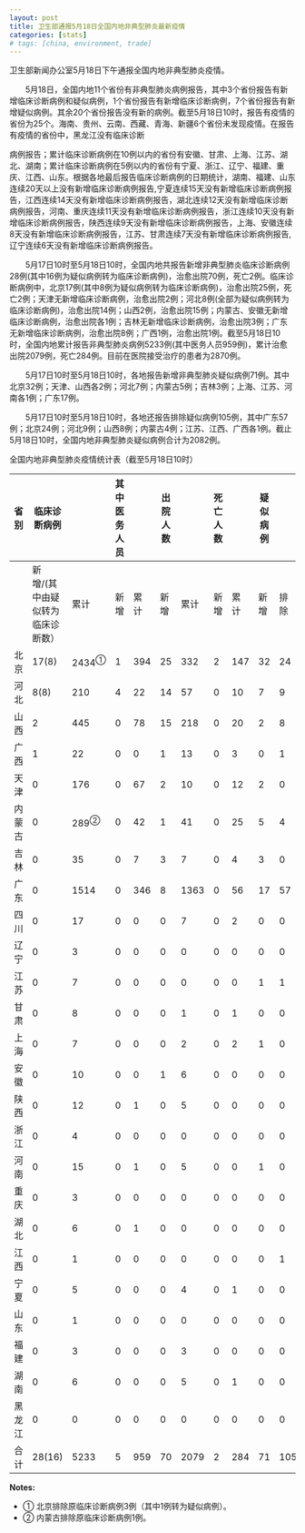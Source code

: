 ```yaml
---
layout: post
title: 卫生部通报5月18日全国内地非典型肺炎最新疫情
categories: [stats]
# tags: [china, environment, trade]
---
```


卫生部新闻办公室5月18日下午通报全国内地非典型肺炎疫情。

　　5月18日，全国内地11个省份有非典型肺炎病例报告，其中3个省份报告有新增临床诊断病例和疑似病例，1个省份报告有新增临床诊断病例，7个省份报告有新增疑似病例。其余20个省份报告没有新的病例。截至5月18日10时，报告有疫情的省份为25个。海南、贵州、云南、西藏、青海、新疆6个省份未发现疫情。在报告有疫情的省份中，黑龙江没有临床诊断

病例报告；累计临床诊断病例在10例以内的省份有安徽、甘肃、上海、江苏、湖北、湖南；累计临床诊断病例在5例以内的省份有宁夏、浙江、辽宁、福建、重庆、江西、山东。根据各地最后报告临床诊断病例的日期统计，湖南、福建、山东连续20天以上没有新增临床诊断病例报告,宁夏连续15天没有新增临床诊断病例报告，江西连续14天没有新增临床诊断病例报告，湖北连续12天没有新增临床诊断病例报告，河南、重庆连续11天没有新增临床诊断病例报告，浙江连续10天没有新增临床诊断病例报告，陕西连续9天没有新增临床诊断病例报告，上海、安徽连续8天没有新增临床诊断病例报告，江苏、甘肃连续7天没有新增临床诊断病例报告,辽宁连续6天没有新增临床诊断病例报告。

　　5月17日10时至5月18日10时，全国内地共报告新增非典型肺炎临床诊断病例28例(其中16例为疑似病例转为临床诊断病例)，治愈出院70例，死亡2例。临床诊断病例中，北京17例(其中8例为疑似病例转为临床诊断病例)，治愈出院25例，死亡2例；天津无新增临床诊断病例，治愈出院2例；河北8例(全部为疑似病例转为临床诊断病例)，治愈出院14例；山西2例，治愈出院15例；内蒙古、安徽无新增临床诊断病例，治愈出院各1例；吉林无新增临床诊断病例，治愈出院3例；广东无新增临床诊断病例，治愈出院8例；广西1例，治愈出院1例。截至5月18日10时，全国内地累计报告非典型肺炎病例5233例(其中医务人员959例)，累计治愈出院2079例，死亡284例。目前在医院接受治疗的患者为2870例。

　　5月17日10时至5月18日10时，各地报告新增非典型肺炎疑似病例71例。其中北京32例；天津、山西各2例；河北7例；内蒙古5例；吉林3例；上海、江苏、河南各1例；广东17例。

　　5月17日10时至5月18日10时，各地还报告排除疑似病例105例，其中广东57例；北京24例；河北9例；山西8例；内蒙古4例；江苏、江西、广西各1例。截止5月18日10时，全国内地非典型肺炎疑似病例合计为2082例。

全国内地非典型肺炎疫情统计表（截至5月18日10时）


| 省 别 | 临床诊断病例            |                  | 其中医务人员 |     | 出院人数 |      | 死亡人数 |     | 疑似病例 |     |      |
| --- | ----------------- | ---------------- | ------ | --- | ---- | ---- | ---- | --- | ---- | --- | ---- |
|     | 新增/(其中由疑似转为临床诊断数） | 累计               | 新增     | 累计  | 新增   | 累计   | 新增   | 累计  | 新增   | 排除  | 合计   |
| 北京  | 17(8)             | 2434<sup>①</sup> | 1      | 394 | 25   | 332  | 2    | 147 | 32   | 24  | 1250 |
| 河北  | 8(8)              | 210              | 4      | 22  | 14   | 57   | 0    | 10  | 7    | 9   | 98   |
| 山西  | 2                 | 445              | 0      | 78  | 15   | 218  | 0    | 20  | 2    | 8   | 81   |
| 广西  | 1                 | 22               | 0      | 0   | 1    | 13   | 0    | 3   | 0    | 1   | 4    |
| 天津  | 0                 | 176              | 0      | 67  | 2    | 10   | 0    | 12  | 2    | 0   | 99   |
| 内蒙古 | 0                 | 289<sup>②</sup>  | 0      | 42  | 1    | 41   | 0    | 25  | 5    | 4   | 168  |
| 吉林  | 0                 | 35               | 0      | 7   | 3    | 7    | 0    | 4   | 3    | 0   | 7    |
| 广东  | 0                 | 1514             | 0      | 346 | 8    | 1363 | 0    | 56  | 17   | 57  | 257  |
| 四川  | 0                 | 17               | 0      | 0   | 0    | 7    | 0    | 2   | 0    | 0   | 10   |
| 辽宁  | 0                 | 3                | 0      | 0   | 0    | 0    | 0    | 0   | 0    | 0   | 4    |
| 江苏  | 0                 | 7                | 0      | 0   | 0    | 0    | 0    | 0   | 1    | 1   | 19   |
| 甘肃  | 0                 | 8                | 0      | 0   | 0    | 1    | 0    | 1   | 0    | 0   | 1    |
| 上海  | 0                 | 7                | 0      | 0   | 0    | 2    | 0    | 2   | 1    | 0   | 12   |
| 安徽  | 0                 | 10               | 0      | 0   | 1    | 6    | 0    | 0   | 0    | 0   | 8    |
| 陕西  | 0                 | 12               | 0      | 1   | 0    | 5    | 0    | 0   | 0    | 0   | 16   |
| 浙江  | 0                 | 4                | 0      | 0   | 0    | 0    | 0    | 0   | 0    | 0   | 3    |
| 河南  | 0                 | 15               | 0      | 1   | 0    | 5    | 0    | 0   | 1    | 0   | 11   |
| 重庆  | 0                 | 3                | 0      | 0   | 0    | 0    | 0    | 0   | 0    | 0   | 7    |
| 湖北  | 0                 | 6                | 0      | 1   | 0    | 0    | 0    | 0   | 0    | 0   | 17   |
| 江西  | 0                 | 1                | 0      | 0   | 0    | 0    | 0    | 0   | 0    | 1   | 0    |
| 宁夏  | 0                 | 5                | 0      | 0   | 0    | 4    | 0    | 1   | 0    | 0   | 2    |
| 山东  | 0                 | 1                | 0      | 0   | 0    | 0    | 0    | 0   | 0    | 0   | 1    |
| 福建  | 0                 | 3                | 0      | 0   | 0    | 3    | 0    | 0   | 0    | 0   | 1    |
| 湖南  | 0                 | 6                | 0      | 0   | 0    | 5    | 0    | 1   | 0    | 0   | 2    |
| 黑龙江 | 0                 | 0                | 0      | 0   | 0    | 0    | 0    | 0   | 0    | 0   | 4    |
| 合 计 | 28(16)            | 5233             | 5      | 959 | 70   | 2079 | 2    | 284 | 71   | 105 | 2082 |


**Notes:**
- ① 北京排除原临床诊断病例3例（其中1例转为疑似病例）。
- ② 内蒙古排除原临床诊断病例1例。
